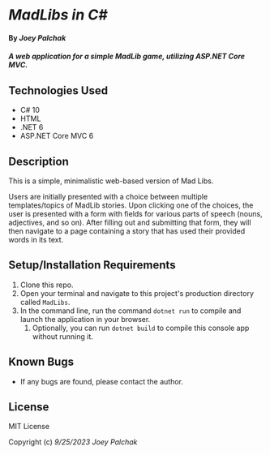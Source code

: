 # _MadLibs in C#_

#### By _Joey Palchak_

#### _A web application for a simple MadLib game, utilizing ASP.NET Core MVC._

## Technologies Used

* C# 10
* HTML
* .NET 6
* ASP.NET Core MVC 6

## Description

This is a simple, minimalistic web-based version of Mad Libs. 

Users are initially presented with a choice between multiple templates/topics of MadLib stories. Upon clicking one of the choices, the user is presented with a form with fields for various parts of speech (nouns, adjectives, and so on). After filling out and submitting that form, they will then navigate to a page containing a story that has used their provided words in its text.

## Setup/Installation Requirements

1. Clone this repo.
2. Open your terminal and navigate to this project's production directory called `MadLibs`.
3. In the command line, run the command `dotnet run` to compile and launch the application in your browser.
   1. Optionally, you can run `dotnet build` to compile this console app without running it.

## Known Bugs

* If any bugs are found, please contact the author.

## License

MIT License

Copyright (c) _9/25/2023_ _Joey Palchak_
